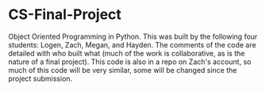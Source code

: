 # CS-Final-Project
Object Oriented Programming in Python. This was built by the following four students: Logen, Zach, Megan, and Hayden.
The comments of the code are detailed with who built what (much of the work is collaborative, as is the nature of a final project).
This code is also in a repo on Zach's account, so much of this code will be very similar, some will be changed since the project submission.
